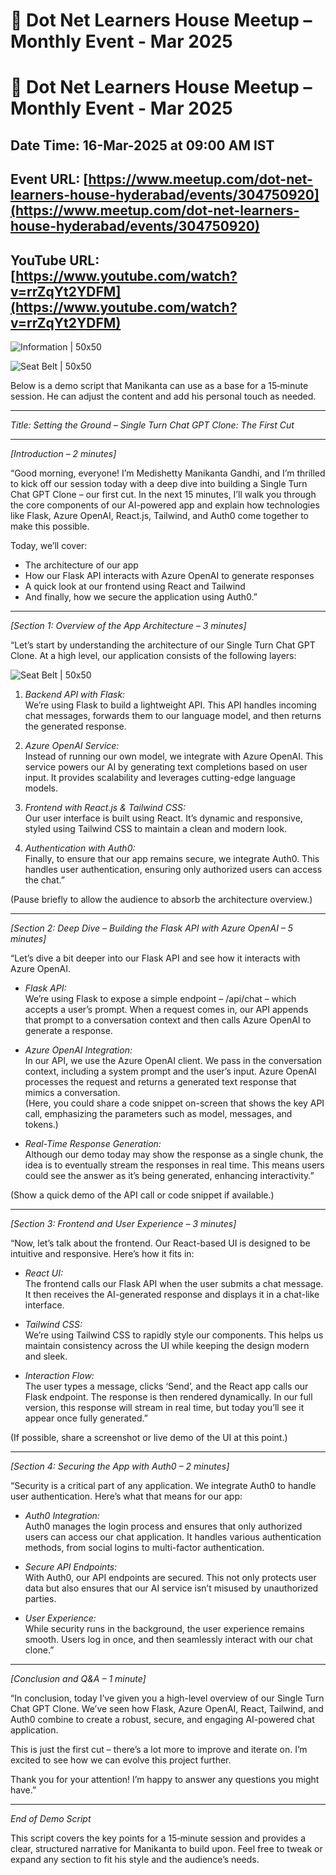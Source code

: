 # 📢 Dot Net Learners House Meetup – Monthly Event - Mar 2025

# 📢 Dot Net Learners House Meetup – Monthly Event - Mar 2025

## Date Time: 16-Mar-2025 at 09:00 AM IST

## Event URL: [https://www.meetup.com/dot-net-learners-house-hyderabad/events/304750920](https://www.meetup.com/dot-net-learners-house-hyderabad/events/304750920)

## YouTube URL: [https://www.youtube.com/watch?v=rrZqYt2YDFM](https://www.youtube.com/watch?v=rrZqYt2YDFM)

![Information | 50x50](./Documentation/Images/Information.PNG)

![Seat Belt | 50x50](./Documentation/Images/SeatBelt.PNG)

Below is a demo script that Manikanta can use as a base for a 15‑minute session. He can adjust the content and add his personal touch as needed.

---

*Title: Setting the Ground – Single Turn Chat GPT Clone: The First Cut*

---

*[Introduction – 2 minutes]*

“Good morning, everyone! I’m Medishetty Manikanta Gandhi, and I’m thrilled to kick off our session today with a deep dive into building a Single Turn Chat GPT Clone – our first cut. In the next 15 minutes, I’ll walk you through the core components of our AI-powered app and explain how technologies like Flask, Azure OpenAI, React.js, Tailwind, and Auth0 come together to make this possible.

Today, we’ll cover:  
- The architecture of our app  
- How our Flask API interacts with Azure OpenAI to generate responses  
- A quick look at our frontend using React and Tailwind  
- And finally, how we secure the application using Auth0.”

---

*[Section 1: Overview of the App Architecture – 3 minutes]*

“Let’s start by understanding the architecture of our Single Turn Chat GPT Clone. At a high level, our application consists of the following layers:

![Seat Belt | 50x50](./Documentation/Images/ArchitectureDiagram.jpg)


1. *Backend API with Flask:*  
   We’re using Flask to build a lightweight API. This API handles incoming chat messages, forwards them to our language model, and then returns the generated response.  
   
2. *Azure OpenAI Service:*  
   Instead of running our own model, we integrate with Azure OpenAI. This service powers our AI by generating text completions based on user input. It provides scalability and leverages cutting-edge language models.

3. *Frontend with React.js & Tailwind CSS:*  
   Our user interface is built using React. It’s dynamic and responsive, styled using Tailwind CSS to maintain a clean and modern look.  
   
4. *Authentication with Auth0:*  
   Finally, to ensure that our app remains secure, we integrate Auth0. This handles user authentication, ensuring only authorized users can access the chat.”

(Pause briefly to allow the audience to absorb the architecture overview.)

---

*[Section 2: Deep Dive – Building the Flask API with Azure OpenAI – 5 minutes]*

“Let’s dive a bit deeper into our Flask API and see how it interacts with Azure OpenAI.

- *Flask API:*  
  We’re using Flask to expose a simple endpoint – /api/chat – which accepts a user’s prompt. When a request comes in, our API appends that prompt to a conversation context and then calls Azure OpenAI to generate a response.

- *Azure OpenAI Integration:*  
  In our API, we use the Azure OpenAI client. We pass in the conversation context, including a system prompt and the user’s input. Azure OpenAI processes the request and returns a generated text response that mimics a conversation.  
  (Here, you could share a code snippet on-screen that shows the key API call, emphasizing the parameters such as model, messages, and tokens.)

- *Real-Time Response Generation:*  
  Although our demo today may show the response as a single chunk, the idea is to eventually stream the responses in real time. This means users could see the answer as it’s being generated, enhancing interactivity.”

(Show a quick demo of the API call or code snippet if available.)

---

*[Section 3: Frontend and User Experience – 3 minutes]*

“Now, let’s talk about the frontend. Our React-based UI is designed to be intuitive and responsive. Here’s how it fits in:

- *React UI:*  
  The frontend calls our Flask API when the user submits a chat message. It then receives the AI-generated response and displays it in a chat-like interface.

- *Tailwind CSS:*  
  We’re using Tailwind CSS to rapidly style our components. This helps us maintain consistency across the UI while keeping the design modern and sleek.

- *Interaction Flow:*  
  The user types a message, clicks ‘Send’, and the React app calls our Flask endpoint. The response is then rendered dynamically. In our full version, this response will stream in real time, but today you’ll see it appear once fully generated.”

(If possible, share a screenshot or live demo of the UI at this point.)

---

*[Section 4: Securing the App with Auth0 – 2 minutes]*

“Security is a critical part of any application. We integrate Auth0 to handle user authentication. Here’s what that means for our app:

- *Auth0 Integration:*  
  Auth0 manages the login process and ensures that only authorized users can access our chat application. It handles various authentication methods, from social logins to multi-factor authentication.

- *Secure API Endpoints:*  
  With Auth0, our API endpoints are secured. This not only protects user data but also ensures that our AI service isn’t misused by unauthorized parties.

- *User Experience:*  
  While security runs in the background, the user experience remains smooth. Users log in once, and then seamlessly interact with our chat clone.”

---

*[Conclusion and Q&A – 1 minute]*

“In conclusion, today I’ve given you a high-level overview of our Single Turn Chat GPT Clone. We’ve seen how Flask, Azure OpenAI, React, Tailwind, and Auth0 combine to create a robust, secure, and engaging AI-powered chat application.

This is just the first cut – there’s a lot more to improve and iterate on. I’m excited to see how we can evolve this project further.

Thank you for your attention! I’m happy to answer any questions you might have.”

---

*End of Demo Script*

This script covers the key points for a 15‑minute session and provides a clear, structured narrative for Manikanta to build upon. Feel free to tweak or expand any section to fit his style and the audience’s needs.